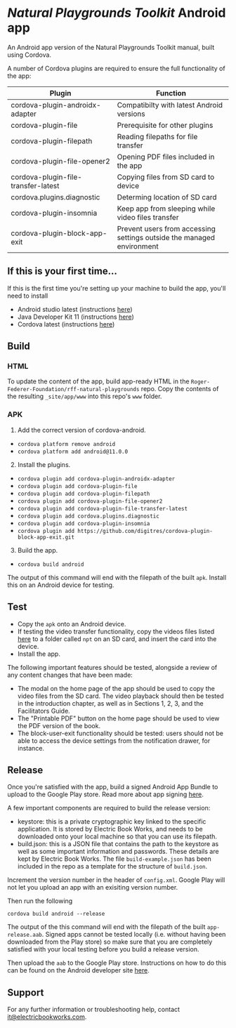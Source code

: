 # *Natural Playgrounds Toolkit* Android app

An Android app version of the Natural Playgrounds Toolkit manual, built using Cordova. 

A number of Cordova plugins are required to ensure the full functionality of the app:

| Plugin | Function |
|---|---|
| cordova-plugin-androidx-adapter | Compatibilty with latest Android versions |
| cordova-plugin-file | Prerequisite for other plugins |
| cordova-plugin-filepath | Reading filepaths for file transfer |
| cordova-plugin-file-opener2 | Opening PDF files included in the app |
| cordova-plugin-file-transfer-latest | Copying files from SD card to device |
| cordova.plugins.diagnostic | Determing location of SD card |
| cordova-plugin-insomnia | Keep app from sleeping while video files transfer |
| cordova-plugin-block-app-exit | Prevent users from accessing settings outside the managed environment |

## If this is your first time...

If this is the first time you're setting up your machine to build the app, you'll need to install

* Android studio latest (instructions [here](https://developer.android.com/studio/install))
* Java Developer Kit 11 (instructions [here](https://www.oracle.com/java/technologies/downloads/#java11))
* Cordova latest (instructions [here](https://cordova.apache.org/docs/en/latest/guide/cli/#installing-the-cordova-cli))

## Build

### HTML

To update the content of the app, build app-ready HTML in the `Roger-Federer-Foundation/rff-natural-playgrounds` repo. Copy the contents of the resulting `_site/app/www` into this repo's `www` folder. 

### APK

1. Add the correct version of cordova-android.

- `cordova platform remove android`
- `cordova platform add android@11.0.0`

2. Install the plugins.

- `cordova plugin add cordova-plugin-androidx-adapter`
- `cordova plugin add cordova-plugin-file`
- `cordova plugin add cordova-plugin-filepath`
- `cordova plugin add cordova-plugin-file-opener2`
- `cordova plugin add cordova-plugin-file-transfer-latest`
- `cordova plugin add cordova.plugins.diagnostic`
- `cordova plugin add cordova-plugin-insomnia`
- `cordova plugin add https://github.com/digitres/cordova-plugin-block-app-exit.git`

3. Build the app.

- `cordova build android` 

The output of this command will end with the filepath of the built `apk`. Install this on an Android device for testing.

## Test

- Copy the `apk` onto an Android device. 
- If testing the video transfer functionality, copy the videos files listed [here](https://rff.ebw.co/URLList.json) to a folder called `npt` on an SD card, and insert the card into the device.
- Install the app.

The following important features should be tested, alongside a review of any content changes that have been made:

- The modal on the home page of the app should be used to copy the video files from the SD card. The video playback should then be tested in the introduction chapter, as well as in Sections 1, 2, 3, and the Facilitators Guide.
- The "Printable PDF" button on the home page should be used to view the PDF version of the book.
- The block-user-exit functionality should be tested: users should not be able to access the device settings from the notification drawer, for instance.

## Release

Once you're satisfied with the app, build a signed Android App Bundle to upload to the Google Play store. Read more about app signing [here](https://developer.android.com/studio/publish/app-signing). 

A few important components are required to build the release version:

* keystore: this is a private cryptographic key linked to the specific application. It is stored by Electric Book Works, and needs to be downloaded onto your local machine so that you can use its filepath.
* build.json: this is a JSON file that contains the path to the keystore as well as some important information and passwords. These details are kept by Electric Book Works. The file `build-example.json` has been included in the repo as a template for the structure of `build.json`.

Increment the version number in the header of `config.xml`. Google Play will not let you upload an app with an exisiting version number.

Then run the following

`cordova build android --release`

The output of the this command will end with the filepath of the built `app-release.aab`. Signed apps cannot be tested locally (i.e. without having been downloaded from the Play store) so make sure that you are completely satisfied with your local testing before you build a release version. 

Then upload the `aab` to the Google Play store. Instructions on how to do this can be found on the Android developer site [here](https://play.google.com/console/about/guides/releasewithconfidence/).

## Support

For any further information or troubleshooting help, contact [it@electricbookworks.com](mailto:it@electricbookworks.com).